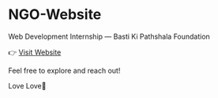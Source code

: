 # NGO-Website
Web Development Internship — Basti Ki Pathshala Foundation


👉 [Visit Website](https://nandinibajaj28.github.io/NGO-Website/)

Feel free to explore and reach out!

Love Love🫰

